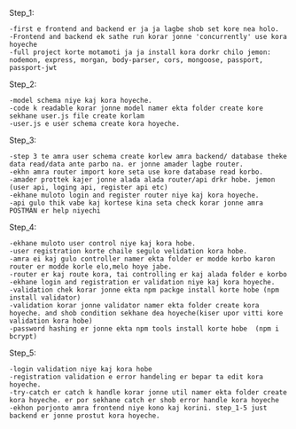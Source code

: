 Step_1:

    -first e frontend and backend er ja ja lagbe shob set kore nea holo.
    -Frontend and backend ek sathe run korar jonne 'concurrently' use kora hoyeche
    -full project korte motamoti ja ja install kora dorkr chilo jemon: nodemon, express, morgan, body-parser, cors, mongoose, passport, passport-jwt

Step_2:

    -model schema niye kaj kora hoyeche.
    -code k readable korar jonne model namer ekta folder create kore sekhane user.js file create korlam
    -user.js e user schema create kora hoyeche.

Step_3:

    -step 3 te amra user schema create korlew amra backend/ database theke data read/data ante parbo na. er jonne amader lagbe router.
    -ekhn amra router import kore seta use kore database read korbo.
    -amader prottek kajer jonne alada alada router/api drkr hobe. jemon (user api, loging api, register api etc)
    -ekhane muloto login and register router niye kaj kora hoyeche.
    -api gulo thik vabe kaj kortese kina seta check korar jonne amra POSTMAN er help niyechi

Step_4:

    -ekhane muloto user control niye kaj kora hobe.
    -user registration korte chaile segulo velidation kora hobe.
    -amra ei kaj gulo controller namer ekta folder er modde korbo karon router er modde korle elo,melo hoye jabe.
    -router er kaj route kora, tai controlling er kaj alada folder e korbo
    -ekhane login and registration er validation niye kaj kora hoyeche.
    -validation chek korar jonne ekta npm packge install korte hobe (npm install validator)
    -validation korar jonne validator namer ekta folder create kora hoyeche. and shob condition sekhane dea hoyeche(kiser upor vitti kore validation kora hobe)
    -password hashing er jonne ekta npm tools install korte hobe  (npm i bcrypt)

Step_5:

    -login validation niye kaj kora hobe
    -registration validation e error handeling er bepar ta edit kora hoyeche.
    -try-catch er catch k handle korar jonne util namer ekta folder create kora hoyeche. er por sekhane catch er shob error handle kora hoyeche
    -ekhon porjonto amra frontend niye kono kaj korini. step_1-5 just backend er jonne prostut kora hoyeche.
